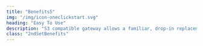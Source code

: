```yaml
---
title: "Benefits5"
img: "/img/icon-oneclickstart.svg"
heading: "Easy To Use"
description: "S3 compatible gateway allows a familiar, drop-in replacement API."
class: "2ndSetBenefits"
---
```


